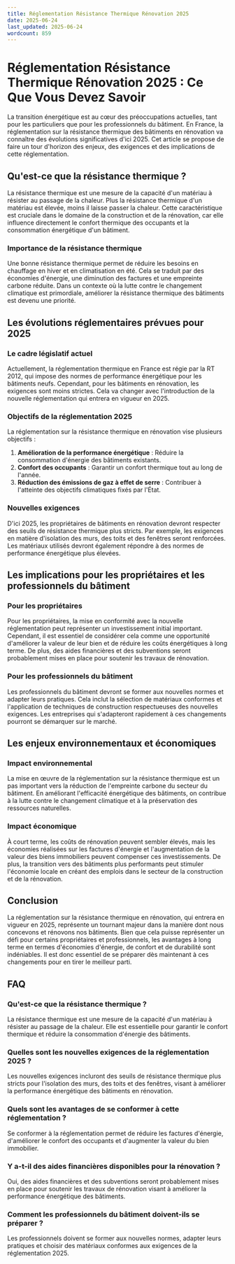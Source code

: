 ```yaml
---
title: Réglementation Résistance Thermique Rénovation 2025
date: 2025-06-24
last_updated: 2025-06-24
wordcount: 859
---
```


# Réglementation Résistance Thermique Rénovation 2025 : Ce Que Vous Devez Savoir

La transition énergétique est au cœur des préoccupations actuelles, tant pour les particuliers que pour les professionnels du bâtiment. En France, la réglementation sur la résistance thermique des bâtiments en rénovation va connaître des évolutions significatives d'ici 2025. Cet article se propose de faire un tour d'horizon des enjeux, des exigences et des implications de cette réglementation.

## Qu'est-ce que la résistance thermique ?

La résistance thermique est une mesure de la capacité d'un matériau à résister au passage de la chaleur. Plus la résistance thermique d'un matériau est élevée, moins il laisse passer la chaleur. Cette caractéristique est cruciale dans le domaine de la construction et de la rénovation, car elle influence directement le confort thermique des occupants et la consommation énergétique d'un bâtiment.

### Importance de la résistance thermique

Une bonne résistance thermique permet de réduire les besoins en chauffage en hiver et en climatisation en été. Cela se traduit par des économies d'énergie, une diminution des factures et une empreinte carbone réduite. Dans un contexte où la lutte contre le changement climatique est primordiale, améliorer la résistance thermique des bâtiments est devenu une priorité.

## Les évolutions réglementaires prévues pour 2025

### Le cadre législatif actuel

Actuellement, la réglementation thermique en France est régie par la RT 2012, qui impose des normes de performance énergétique pour les bâtiments neufs. Cependant, pour les bâtiments en rénovation, les exigences sont moins strictes. Cela va changer avec l'introduction de la nouvelle réglementation qui entrera en vigueur en 2025.

### Objectifs de la réglementation 2025

La réglementation sur la résistance thermique en rénovation vise plusieurs objectifs :

1. **Amélioration de la performance énergétique** : Réduire la consommation d'énergie des bâtiments existants.
2. **Confort des occupants** : Garantir un confort thermique tout au long de l'année.
3. **Réduction des émissions de gaz à effet de serre** : Contribuer à l'atteinte des objectifs climatiques fixés par l'État.

### Nouvelles exigences

D'ici 2025, les propriétaires de bâtiments en rénovation devront respecter des seuils de résistance thermique plus stricts. Par exemple, les exigences en matière d'isolation des murs, des toits et des fenêtres seront renforcées. Les matériaux utilisés devront également répondre à des normes de performance énergétique plus élevées.

## Les implications pour les propriétaires et les professionnels du bâtiment

### Pour les propriétaires

Pour les propriétaires, la mise en conformité avec la nouvelle réglementation peut représenter un investissement initial important. Cependant, il est essentiel de considérer cela comme une opportunité d'améliorer la valeur de leur bien et de réduire les coûts énergétiques à long terme. De plus, des aides financières et des subventions seront probablement mises en place pour soutenir les travaux de rénovation.

### Pour les professionnels du bâtiment

Les professionnels du bâtiment devront se former aux nouvelles normes et adapter leurs pratiques. Cela inclut la sélection de matériaux conformes et l'application de techniques de construction respectueuses des nouvelles exigences. Les entreprises qui s'adapteront rapidement à ces changements pourront se démarquer sur le marché.

## Les enjeux environnementaux et économiques

### Impact environnemental

La mise en œuvre de la réglementation sur la résistance thermique est un pas important vers la réduction de l'empreinte carbone du secteur du bâtiment. En améliorant l'efficacité énergétique des bâtiments, on contribue à la lutte contre le changement climatique et à la préservation des ressources naturelles.

### Impact économique

À court terme, les coûts de rénovation peuvent sembler élevés, mais les économies réalisées sur les factures d'énergie et l'augmentation de la valeur des biens immobiliers peuvent compenser ces investissements. De plus, la transition vers des bâtiments plus performants peut stimuler l'économie locale en créant des emplois dans le secteur de la construction et de la rénovation.

## Conclusion

La réglementation sur la résistance thermique en rénovation, qui entrera en vigueur en 2025, représente un tournant majeur dans la manière dont nous concevons et rénovons nos bâtiments. Bien que cela puisse représenter un défi pour certains propriétaires et professionnels, les avantages à long terme en termes d'économies d'énergie, de confort et de durabilité sont indéniables. Il est donc essentiel de se préparer dès maintenant à ces changements pour en tirer le meilleur parti.

## FAQ

### Qu'est-ce que la résistance thermique ?

La résistance thermique est une mesure de la capacité d'un matériau à résister au passage de la chaleur. Elle est essentielle pour garantir le confort thermique et réduire la consommation d'énergie des bâtiments.

### Quelles sont les nouvelles exigences de la réglementation 2025 ?

Les nouvelles exigences incluront des seuils de résistance thermique plus stricts pour l'isolation des murs, des toits et des fenêtres, visant à améliorer la performance énergétique des bâtiments en rénovation.

### Quels sont les avantages de se conformer à cette réglementation ?

Se conformer à la réglementation permet de réduire les factures d'énergie, d'améliorer le confort des occupants et d'augmenter la valeur du bien immobilier.

### Y a-t-il des aides financières disponibles pour la rénovation ?

Oui, des aides financières et des subventions seront probablement mises en place pour soutenir les travaux de rénovation visant à améliorer la performance énergétique des bâtiments.

### Comment les professionnels du bâtiment doivent-ils se préparer ?

Les professionnels doivent se former aux nouvelles normes, adapter leurs pratiques et choisir des matériaux conformes aux exigences de la réglementation 2025.